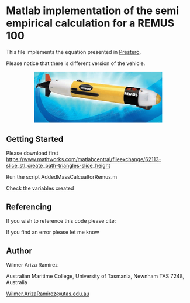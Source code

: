 # Matlab implementation of the semi empirical calculation for a REMUS 100



This file implements the equation presented in [Prestero](https://core.ac.uk/download/pdf/4429735.pdf).

Please notice that there is different version of the vehicle.

<p align="center">
  <img src="7674-REMUS100.gif" width="350" title="hover text">
 </p>

## Getting Started

Please download first https://www.mathworks.com/matlabcentral/fileexchange/62113-slice_stl_create_path-triangles-slice_height

Run the script AddedMassCalcualtorRemus.m

Check the variables created


## Referencing

If you wish to reference this code please cite:


If you find an error please let me know



## Author


Wilmer Ariza Ramirez

Australian Maritime College, 
University of Tasmania, Newnham TAS 7248, Australia

Wilmer.ArizaRamirez@utas.edu.au 
